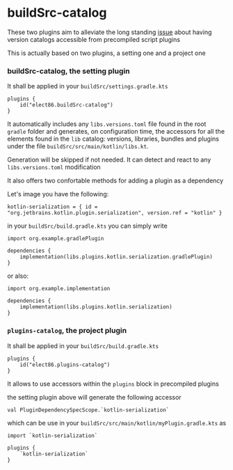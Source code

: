 # buildSrc-catalog

These two plugins aim to alleviate the long standing [issue](https://github.com/gradle/gradle/issues/15383) about having version catalogs accessible from precompiled script plugins

This is actually based on two plugins, a setting one and a project one

### buildSrc-catalog, the setting plugin

It shall be applied in your `buildSrc/settings.gradle.kts`

```
plugins {
    id("elect86.buildSrc-catalog")
}
```

It automatically includes any `libs.versions.toml` file found in the root `gradle` folder and generates, on configuration time, the accessors for all the elements found in the `lib` catalog: versions, libraries, bundles and plugins under the file `buildSrc/src/main/kotlin/libs.kt`. 

Generation will be skipped if not needed. It can detect and react to any `libs.versions.toml` modification

It also offers two confortable methods for adding a plugin as a dependency

Let's image you have the following:
  
`kotlin-serialization = { id = "org.jetbrains.kotlin.plugin.serialization", version.ref = "kotlin" }`

in your `buildSrc/build.gradle.kts` you can simply write

```
import org.example.gradlePlugin

dependencies {
    implementation(libs.plugins.kotlin.serialization.gradlePlugin)
}
```

or also:

```
import org.example.implementation

dependencies {
    implementation(libs.plugins.kotlin.serialization)
}
```

### `plugins-catalog`, the project plugin


It shall be applied in your `buildSrc/build.gradle.kts`
```
plugins {
    id("elect86.plugins-catalog")
}
```

It allows to use accessors within the `plugins` block in precompiled plugins

the setting plugin above will generate the following accessor

```val PluginDependencySpecScope.`kotlin-serialization` ```
    
which can be use in your `buildSrc/src/main/kotlin/myPlugin.gradle.kts` as 

```
import `kotlin-serialization`

plugins {
    `kotlin-serialization`
}

```
